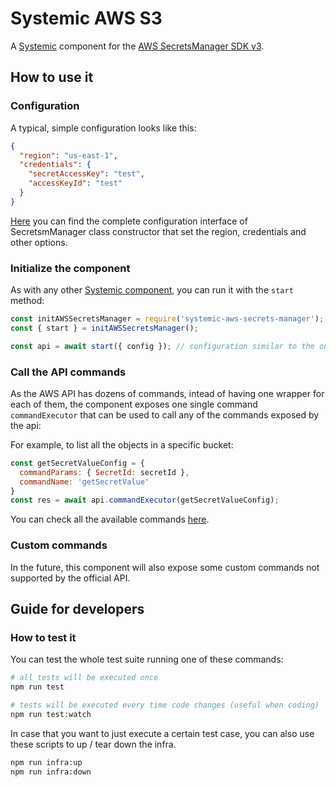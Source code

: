 # Systemic AWS S3

A [Systemic](https://guidesmiths.github.io/systemic/#/) component for the [AWS SecretsManager SDK v3](https://docs.aws.amazon.com/AWSJavaScriptSDK/v3/latest/index.html).

## How to use it

### Configuration

A typical, simple configuration looks like this:

```json
{
  "region": "us-east-1",
  "credentials": {
    "secretAccessKey": "test",
    "accessKeyId": "test"
  }
}
```

[Here](https://docs.aws.amazon.com/AWSJavaScriptSDK/v3/latest/clients/client-secrets-manager/classes/secretsmanager.html) you can find the complete configuration interface of SecretsmManager class constructor that set the region, credentials and other options.

### Initialize the component

As with any other [Systemic component](https://guidesmiths.github.io/systemic/#/?id=components), you can run it with the `start` method:

```js
const initAWSSecretsManager = require('systemic-aws-secrets-manager');
const { start } = initAWSSecretsManager();

const api = await start({ config }); // configuration similar to the one above
```

### Call the API commands

As the AWS API has dozens of commands, intead of having one wrapper for each of them, the component exposes one single command `commandExecutor` that can be used to call any of the commands exposed by the api:

For example, to list all the objects in a specific bucket:

```js
const getSecretValueConfig = {
  commandParams: { SecretId: secretId },
  commandName: 'getSecretValue'
}
const res = await api.commandExecutor(getSecretValueConfig);
```

You can check all the available commands [here](https://docs.aws.amazon.com/AWSJavaScriptSDK/v3/latest/clients/client-secrets-manager/classes/secretsmanager.html).

### Custom commands

In the future, this component will also expose some custom commands not supported by the official API.

## Guide for developers

### How to test it

You can test the whole test suite running one of these commands:

```bash
# all tests will be executed once
npm run test

# tests will be executed every time code changes (useful when coding)
npm run test:watch
```

In case that you want to just execute a certain test case, you can also use these scripts to up / tear down the infra.

```bash
npm run infra:up
npm run infra:down
```
